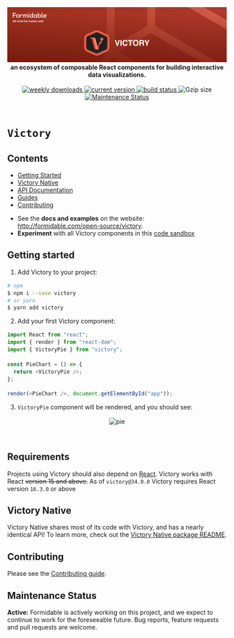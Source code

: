 <div align="center">
  <a href="https://formidable.com/open-source/" target="_blank">
    <img alt="Victory — Formidable, We build the modern web" src="https://raw.githubusercontent.com/FormidableLabs/victory/main//Victory-Hero.png" />
  </a>

  <strong>
    an ecosystem of composable React components for building interactive data visualizations.
  </strong>

  <br />
  <br />

  <a href="https://npmjs.com/package/victory">
    <img alt="weekly downloads" src="https://img.shields.io/npm/dw/victory.svg">
  </a>
  <a href="https://npmjs.com/package/victory">
    <img alt="current version" src="https://img.shields.io/npm/v/victory.svg">
  </a>
  <a href="https://github.com/FormidableLabs/victory/actions">
    <img alt="build status" src="https://github.com/FormidableLabs/victory/actions/workflows/ci.yml/badge.svg">
  </a>

  <img alt="Gzip size" src="http://img.badgesize.io/https://unpkg.com/victory/dist/victory.min.js?compression=gzip&label=gzip%20size">

  <a href="https://github.com/FormidableLabs/victory#maintenance-status">
    <img alt="Maintenance Status" src="https://img.shields.io/badge/maintenance-active-green.svg" />
  </a>

  <br />
  <br />
</div>

# `Victory`

## Contents

- [Getting Started](#getting-started)
- [Victory Native](#victory-native)
- [API Documentation](http://formidable.com/open-source/victory/docs)
- [Guides](http://formidable.com/open-source/victory/guides)
- [Contributing](#contributing)

* See the **docs and examples** on the website: http://formidable.com/open-source/victory.
* **Experiment** with all Victory components in this [code sandbox](https://codesandbox.io/s/m3xo745x2x)

## Getting started

1. Add Victory to your project:

```sh
# npm
$ npm i --save victory
# or yarn
$ yarn add victory
```

2. Add your first Victory component:

```js
import React from "react";
import { render } from "react-dom";
import { VictoryPie } from "victory";

const PieChart = () => {
  return <VictoryPie />;
};

render(<PieChart />, document.getElementById("app"));
```

3. `VictoryPie` component will be rendered, and you should see:

<p align="center">
  <img align="center" width="471" alt="pie" src="https://cloud.githubusercontent.com/assets/3719995/20915779/b51e3652-bb3c-11e6-8243-6e7521a59115.png">
</p>

<br />

## Requirements

Projects using Victory should also depend on [React][]. Victory works with React ~~version 15 and above.~~ As of `victory@34.0.0` Victory requires React version `16.3.0` or above

## Victory Native

Victory Native shares most of its code with Victory, and has a nearly identical API! To learn more, check out the [Victory Native package README](./packages/victory-native/README.md).

## Contributing
Please see the [Contributing guide](CONTRIBUTING.md).

## Maintenance Status

**Active:** Formidable is actively working on this project, and we expect to continue to work for the foreseeable future. Bug reports, feature requests and pull requests are welcome.

[react]: https://facebook.github.io/react/
